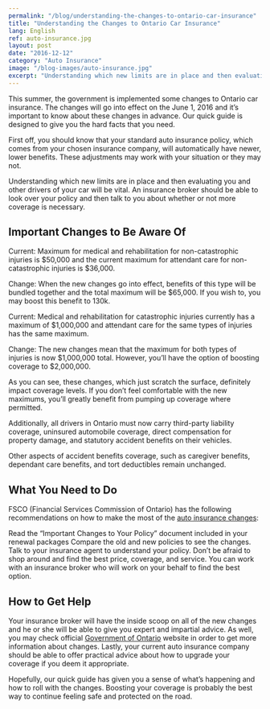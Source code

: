 ```yaml
---
permalink: "/blog/understanding-the-changes-to-ontario-car-insurance"
title: "Understanding the Changes to Ontario Car Insurance"
lang: English
ref: auto-insurance.jpg
layout: post
date: "2016-12-12"
category: "Auto Insurance"
image: "/blog-images/auto-insurance.jpg"
excerpt: "Understanding which new limits are in place and then evaluating you and other drivers of your car will be vital. An insurance broker should be able to look over your policy and then talk to you about whether or not more coverage is necessary."
---
```


This summer, the government is implemented some changes to Ontario car insurance. The changes will go into effect on the June 1, 2016 and it’s important to know about these changes in advance. Our quick guide is designed to give you the hard facts that you need.

First off, you should know that your standard auto insurance policy, which comes from your chosen insurance company, will automatically have newer, lower benefits. These adjustments may work with your situation or they may not.

Understanding which new limits are in place and then evaluating you and other drivers of your car will be vital. An insurance broker should be able to look over your policy and then talk to you about whether or not more coverage is necessary.

## Important Changes to Be Aware Of
Current: Maximum for medical and rehabilitation for non-catastrophic injuries is $50,000 and the current maximum for attendant care for non-catastrophic injuries is $36,000.

Change: When the new changes go into effect, benefits of this type will be bundled together and the total maximum will be $65,000. If you wish to, you may boost this benefit to 130k.

Current: Medical and rehabilitation for catastrophic injuries currently has a maximum of $1,000,000 and attendant care for the same types of injuries has the same maximum.

Change: The new changes mean that the maximum for both types of injuries is now $1,000,000 total. However, you’ll have the option of boosting coverage to $2,000,000.

As you can see, these changes, which just scratch the surface, definitely impact coverage levels. If you don’t feel comfortable with the new maximums, you’ll greatly benefit from pumping up coverage where permitted.

Additionally, all drivers in Ontario must now carry third-party liability coverage, uninsured automobile coverage, direct compensation for property damage, and statutory accident benefits on their vehicles.

Other aspects of accident benefits coverage, such as caregiver benefits, dependant care benefits, and tort deductibles remain unchanged.

## What You Need to Do
FSCO (Financial Services Commission of Ontario) has the following recommendations on how to make the most of the [auto insurance changes](https://www.fsco.gov.on.ca/en/auto/brochures/Pages/brochure_changes10.aspx):

Read the “Important Changes to Your Policy” document included in your renewal packages
Compare the old and new policies to see the changes.
Talk to your insurance agent to understand your policy.
Don’t be afraid to shop around and find the best price, coverage, and service. You can work with an insurance broker who will work on your behalf to find the best option.

## How to Get Help
Your insurance broker will have the inside scoop on all of the new changes and he or she will be able to give you expert and impartial advice. As well, you may check official [Government of Ontario](https://www.ontario.ca/) website in order to get more information about changes. Lastly, your current auto insurance company should be able to offer practical advice about how to upgrade your coverage if you deem it appropriate.

Hopefully, our quick guide has given you a sense of what’s happening and how to roll with the changes. Boosting your coverage is probably the best way to continue feeling safe and protected on the road.